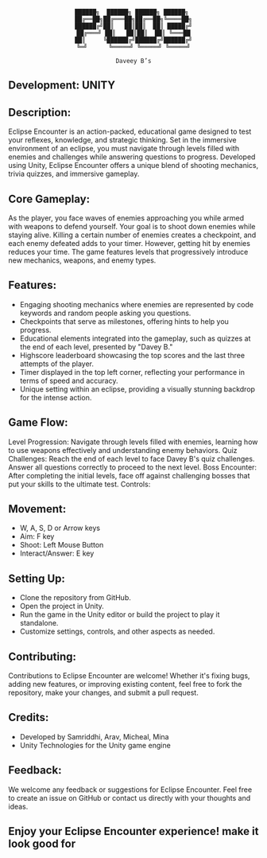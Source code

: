 <div align='center'>

```
██████╗  ██████╗ ██████╗ ██████╗ 
██╔══██╗██╔═══██╗██╔══██╗╚════██╗
██████╔╝██║   ██║██║  ██║ █████╔╝
██╔═══╝ ██║   ██║██║  ██║ ╚═══██
██║     ╚██████╔╝██████╔╝██████╔╝
╚═╝      ╚═════╝ ╚═════╝ ╚═════╝

 Daveey B’s 
```

</div>



## Development: UNITY 

## Description:
Eclipse Encounter is an action-packed, educational game designed to test your reflexes, knowledge, and strategic thinking. Set in the immersive environment of an eclipse, you must navigate through levels filled with enemies and challenges while answering questions to progress. Developed using Unity, Eclipse Encounter offers a unique blend of shooting mechanics, trivia quizzes, and immersive gameplay.
  
## Core Gameplay:
As the player, you face waves of enemies approaching you while armed with weapons to defend yourself. Your goal is to shoot down enemies while staying alive. Killing a certain number of enemies creates a checkpoint, and each enemy defeated adds to your timer. However, getting hit by enemies reduces your time. The game features levels that progressively introduce new mechanics, weapons, and enemy types.

## Features:
- Engaging shooting mechanics where enemies are represented by code keywords and random people asking you questions.
- Checkpoints that serve as milestones, offering hints to help you progress.
- Educational elements integrated into the gameplay, such as quizzes at the end of each level, presented by "Davey B."
- Highscore leaderboard showcasing the top scores and the last three attempts of the player.
- Timer displayed in the top left corner, reflecting your performance in terms of speed and accuracy.
- Unique setting within an eclipse, providing a visually stunning backdrop for the intense action.

## Game Flow:
Level Progression: Navigate through levels filled with enemies, learning how to use weapons effectively and understanding enemy behaviors.
Quiz Challenges: Reach the end of each level to face Davey B's quiz challenges. Answer all questions correctly to proceed to the next level.
Boss Encounter: After completing the initial levels, face off against challenging bosses that put your skills to the ultimate test.
Controls:

## Movement:
- W, A, S, D or Arrow keys
- Aim: F key
- Shoot: Left Mouse Button
- Interact/Answer: E key

## Setting Up:
- Clone the repository from GitHub.
- Open the project in Unity.
- Run the game in the Unity editor or build the project to play it standalone.
- Customize settings, controls, and other aspects as needed.

## Contributing:
Contributions to Eclipse Encounter are welcome! Whether it's fixing bugs, adding new features, or improving existing content, feel free to fork the repository, make your changes, and submit a pull request.

## Credits:
- Developed by Samriddhi, Arav, Micheal, Mina 
- Unity Technologies for the Unity game engine

## Feedback:
We welcome any feedback or suggestions for Eclipse Encounter. Feel free to create an issue on GitHub or contact us directly with your thoughts and ideas.

## Enjoy your Eclipse Encounter experience! make it look good for 
